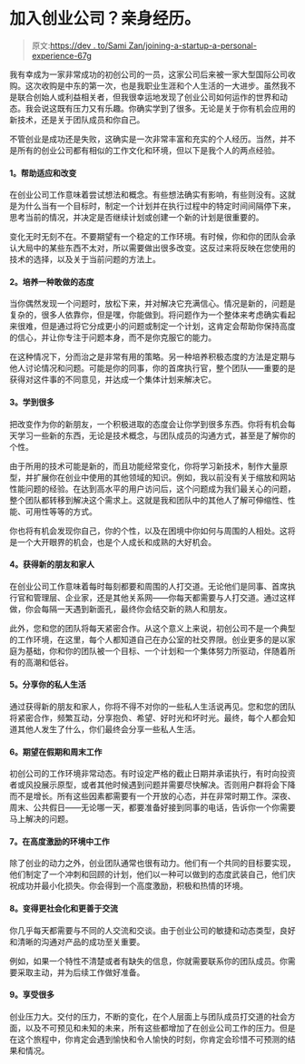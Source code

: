 # 加入创业公司？亲身经历。

> 原文:[https://dev . to/Sami Zan/joining-a-startup-a-personal-experience-67g](https://dev.to/samizan/joining-a-startup-a-personal-experience-67g)

我有幸成为一家非常成功的初创公司的一员，这家公司后来被一家大型国际公司收购。这次收购是中东的第一次，也是我职业生涯和个人生活的一大进步。虽然我不是联合创始人或利益相关者，但我很幸运地发现了创业公司如何运作的世界和动态。我会说这既有压力又有乐趣。你确实学到了很多。无论是关于你有机会应用的新技术，还是关于团队成员和你自己。

不管创业是成功还是失败，这确实是一次非常丰富和充实的个人经历。当然，并不是所有的创业公司都有相似的工作文化和环境，但以下是我个人的两点经验。

#### [](#1-befriend-adaptation-and-change)1。帮助适应和改变

在创业公司工作意味着尝试想法和概念。有些想法确实有影响，有些则没有。这就是为什么当有一个目标时，制定一个计划并在执行过程中的特定时间间隔停下来，思考当前的情况，并决定是否继续计划或创建一个新的计划是很重要的。

变化无时无刻不在。不要期望有一个稳定的工作环境。有时候，你和你的团队会承认大局中的某些东西不太对，所以需要做出很多改变。这反过来将反映在您使用的技术的选择，以及关于当前问题的方法上。

#### [](#2-develop-a-cando-attitude)2。培养一种敢做的态度

当你偶然发现一个问题时，放松下来，并对解决它充满信心。情况是新的，问题是复杂的，很多人依靠你，但是嘿，你能做到。将问题作为一个整体来考虑确实看起来很难，但是通过将它分成更小的问题或制定一个计划，这肯定会帮助你保持高度的信心，并让你专注于问题本身，而不是你克服它的能力。

在这种情况下，分而治之是非常有用的策略。另一种培养积极态度的方法是定期与他人讨论情况和问题。可能是你的同事，你的首席执行官，整个团队——重要的是获得对这件事的不同意见，并达成一个集体计划来解决它。

#### [](#3-learn-a-lot)3。学到很多

把改变作为你的新朋友，一个积极进取的态度会让你学到很多东西。你将有机会每天学习一些新的东西，无论是技术概念，与团队成员的沟通方式，甚至是了解你的个性。

由于所用的技术可能是新的，而且功能经常变化，你将学习新技术，制作大量原型，并扩展你在创业中使用的其他领域的知识。例如，我以前没有关于缩放和网站性能问题的经验。在达到高水平的用户访问后，这个问题成为我们最关心的问题，整个团队都转移到解决这个需求上。这就是我和团队中的其他人了解可伸缩性、性能、可用性等等的方式。

你也将有机会发现你自己，你的个性，以及在困境中你如何与周围的人相处。这将是一个大开眼界的机会，也是个人成长和成熟的大好机会。

#### [](#4-gain-new-friends-and-family)4。获得新的朋友和家人

在创业公司工作意味着每时每刻都要和周围的人打交道。无论他们是同事、首席执行官和管理层、企业家，还是其他关系网——你每天都需要与人打交道。通过这样做，你会每隔一天遇到新面孔，最终你会结交新的熟人和朋友。

此外，您和您的团队将每天紧密合作。从这个意义上来说，初创公司不是一个典型的工作环境，在这里，每个人都知道自己在办公室的社交界限。创业更多的是以家庭为基础，你和你的团队被一个目标、一个计划和一个集体努力所驱动，伴随着所有的高潮和低谷。

#### [](#5-share-your-private-life)5。分享你的私人生活

通过获得新的朋友和家人，你将不得不对你的一些私人生活说再见。您和您的团队将紧密合作，频繁互动，分享抱负、希望、好时光和坏时光。最终，每个人都会知道其他人发生了什么，你们最终会分享一些私人生活。

#### [](#6-expect-to-work-on-holidays-and-weekends)6。期望在假期和周末工作

初创公司的工作环境非常动态。有时设定严格的截止日期并承诺执行，有时向投资者或风投展示原型，或者其他时候遇到问题并需要尽快解决。否则用户群将会下降而不是增长。所有这些因素都需要有一个开放的心态，并在非常时期工作。深夜、周末、公共假日——无论哪一天，都要准备好接到同事的电话，告诉你一个你需要马上解决的问题。

#### [](#7-work-in-a-highlymotivated-environment)7。在高度激励的环境中工作

除了创业的动力之外，创业团队通常也很有动力。他们有一个共同的目标要实现，他们制定了一个冲刺和回顾的计划，他们以一种可以做到的态度武装自己，他们庆祝成功并最小化损失。你会得到一个高度激励，积极和热情的环境。

#### [](#8-become-more-social-and-communicative)8。变得更社会化和更善于交流

你几乎每天都需要与不同的人交流和交谈。由于创业公司的敏捷和动态类型，良好和清晰的沟通对产品的成功至关重要。

例如，如果一个特性不清楚或者有缺失的信息，你就需要联系你的团队成员。你需要采取主动，并为后续工作做好准备。

#### [](#9-enjoy-a-lot)9。享受很多

创业压力大。交付的压力，不断的变化，在个人层面上与团队成员打交道的社会方面，以及不可预见和未知的未来，所有这些都增加了在创业公司工作的压力。但是在这个旅程中，你肯定会遇到愉快和令人愉快的时刻，你肯定会珍惜不可预测的结果和情况。